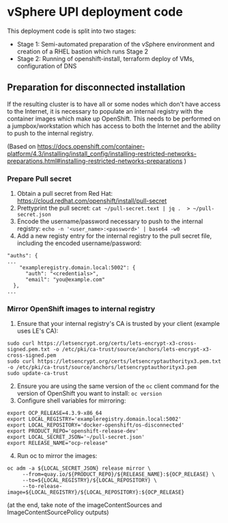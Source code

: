 # vSphere UPI deployment code

This deployment code is split into two stages:

- Stage 1: Semi-automated preparation of the vSphere environment and creation of a RHEL bastion which runs Stage 2
- Stage 2: Running of openshift-install, terraform deploy of VMs, configuration of DNS



## Preparation for disconnected installation

If the resulting cluster is to have all or some nodes which don't have access to the Internet, it is necessary to populate an internal registry with the container images which make up OpenShift. This needs to be performed on a jumpbox/workstation which has access to both the Internet and the ability to push to the internal registry.

(Based on https://docs.openshift.com/container-platform/4.3/installing/install_config/installing-restricted-networks-preparations.html#installing-restricted-networks-preparations )


### Prepare Pull secret
1. Obtain a pull secret from Red Hat: https://cloud.redhat.com/openshift/install/pull-secret
1. Prettyprint the pull secret:
`cat ~/pull-secret.text | jq .  > ~/pull-secret.json`
1. Encode the username/password necessary to push to the internal registry:
`echo -n '<user_name>:<password>' | base64 -w0`
1. Add a new registy entry for the internal registry to the pull secret file, including the encoded username/password:
```
"auths": {
...
    "exampleregistry.domain.local:5002": { 
      "auth": "<credentials>", 
      "email": "you@example.com"
  },
...
``` 

### Mirror OpenShift images to internal registry
1. Ensure that your internal registry's CA is trusted by your client (example uses LE's CA):
```
sudo curl https://letsencrypt.org/certs/lets-encrypt-x3-cross-signed.pem.txt -o /etc/pki/ca-trust/source/anchors/lets-encrypt-x3-cross-signed.pem
sudo curl https://letsencrypt.org/certs/letsencryptauthorityx3.pem.txt -o /etc/pki/ca-trust/source/anchors/letsencryptauthorityx3.pem
sudo update-ca-trust
```
2. Ensure you are using the same version of the `oc` client command for the version of OpenShift you want to install: `oc version`
3. Configure shell variables for mirroring:
```
export OCP_RELEASE=4.3.9-x86_64
export LOCAL_REGISTRY='exampleregistry.domain.local:5002' 
export LOCAL_REPOSITORY='docker-openshift/os-disconnected' 
export PRODUCT_REPO='openshift-release-dev' 
export LOCAL_SECRET_JSON='~/pull-secret.json' 
export RELEASE_NAME="ocp-release" 
```
4. Run oc to mirror the images:
```
oc adm -a ${LOCAL_SECRET_JSON} release mirror \
     --from=quay.io/${PRODUCT_REPO}/${RELEASE_NAME}:${OCP_RELEASE} \
     --to=${LOCAL_REGISTRY}/${LOCAL_REPOSITORY} \
     --to-release-image=${LOCAL_REGISTRY}/${LOCAL_REPOSITORY}:${OCP_RELEASE}
```
(at the end, take note of the imageContentSources and ImageContentSourcePolicy outputs)


